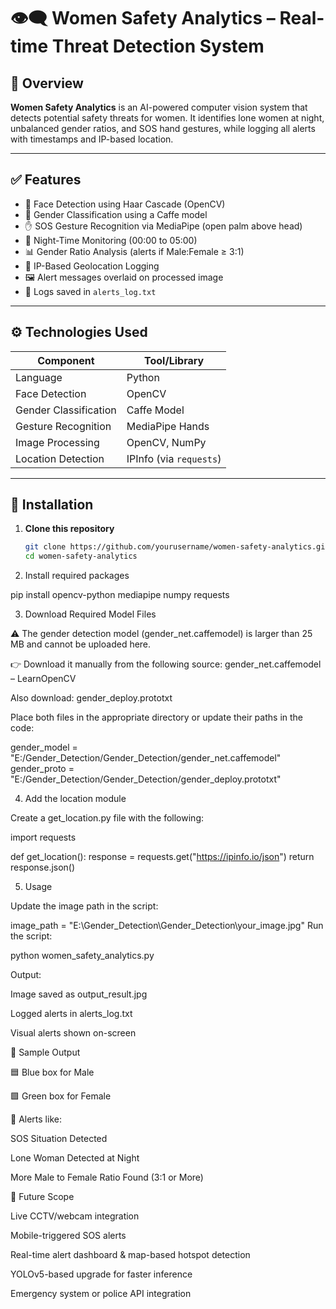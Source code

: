 # 👁️‍🗨️ Women Safety Analytics – Real-time Threat Detection System

## 📖 Overview
**Women Safety Analytics** is an AI-powered computer vision system that detects potential safety threats for women. It identifies lone women at night, unbalanced gender ratios, and SOS hand gestures, while logging all alerts with timestamps and IP-based location.

---

## ✅ Features
- 👤 Face Detection using Haar Cascade (OpenCV)
- 🧠 Gender Classification using a Caffe model
- ✋ SOS Gesture Recognition via MediaPipe (open palm above head)
- 🌙 Night-Time Monitoring (00:00 to 05:00)
- 📊 Gender Ratio Analysis (alerts if Male:Female ≥ 3:1)
- 📍 IP-Based Geolocation Logging
- 🖼️ Alert messages overlaid on processed image
- 📄 Logs saved in `alerts_log.txt`

---

## ⚙️ Technologies Used

| Component              | Tool/Library         |
|------------------------|----------------------|
| Language               | Python               |
| Face Detection         | OpenCV               |
| Gender Classification  | Caffe Model          |
| Gesture Recognition    | MediaPipe Hands      |
| Image Processing       | OpenCV, NumPy        |
| Location Detection     | IPInfo (via `requests`) |

---

## 🔧 Installation

1. **Clone this repository**
   ```bash
   git clone https://github.com/yourusername/women-safety-analytics.git
   cd women-safety-analytics

2. Install required packages
   
pip install opencv-python mediapipe numpy requests

3. Download Required Model Files

⚠️ The gender detection model (gender_net.caffemodel) is larger than 25 MB and cannot be uploaded here.

👉 Download it manually from the following source:
gender_net.caffemodel – LearnOpenCV

Also download:
gender_deploy.prototxt

Place both files in the appropriate directory or update their paths in the code:

gender_model = "E:/Gender_Detection/Gender_Detection/gender_net.caffemodel"
gender_proto = "E:/Gender_Detection/Gender_Detection/gender_deploy.prototxt"

4. Add the location module

Create a get_location.py file with the following:

import requests

def get_location():
    response = requests.get("https://ipinfo.io/json")
    return response.json()

5. Usage

Update the image path in the script:

image_path = "E:\\Gender_Detection\\Gender_Detection\\your_image.jpg"
Run the script:

python women_safety_analytics.py

Output:

Image saved as output_result.jpg

Logged alerts in alerts_log.txt

Visual alerts shown on-screen

📸 Sample Output

🟦 Blue box for Male

🟩 Green box for Female

🛑 Alerts like:

SOS Situation Detected

Lone Woman Detected at Night

More Male to Female Ratio Found (3:1 or More)

🔮 Future Scope

Live CCTV/webcam integration

Mobile-triggered SOS alerts

Real-time alert dashboard & map-based hotspot detection

YOLOv5-based upgrade for faster inference

Emergency system or police API integration

